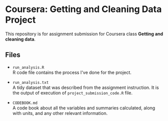 # Coursera: Getting and Cleaning Data Project

This repository is for assignment submission for Coursera class <b>Getting and cleaning data</b>.

## Files
- `run_analysis.R`<br>
R code file contains the process I've done for the project.

- `run_analysis.txt`<br>
A tidy dataset that was described from the assignment instruction. It is the output of execution of `project_submission_code.R` file.

- `CODEBOOK.md`<br>
A code book about all the variables and summaries calculated, along with units, and any other relevant information.